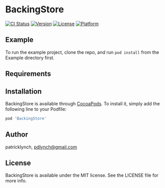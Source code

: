 # BackingStore

[![CI Status](https://img.shields.io/travis/patricklynch/BackingStore.svg?style=flat)](https://travis-ci.org/patricklynch/BackingStore)
[![Version](https://img.shields.io/cocoapods/v/BackingStore.svg?style=flat)](https://cocoapods.org/pods/BackingStore)
[![License](https://img.shields.io/cocoapods/l/BackingStore.svg?style=flat)](https://cocoapods.org/pods/BackingStore)
[![Platform](https://img.shields.io/cocoapods/p/BackingStore.svg?style=flat)](https://cocoapods.org/pods/BackingStore)

## Example

To run the example project, clone the repo, and run `pod install` from the Example directory first.

## Requirements

## Installation

BackingStore is available through [CocoaPods](https://cocoapods.org). To install
it, simply add the following line to your Podfile:

```ruby
pod 'BackingStore'
```

## Author

patricklynch, pdlynch@gmail.com

## License

BackingStore is available under the MIT license. See the LICENSE file for more info.
